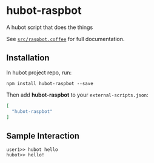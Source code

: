 # hubot-raspbot

A hubot script that does the things

See [`src/raspbot.coffee`](src/raspbot.coffee) for full documentation.

## Installation

In hubot project repo, run:

`npm install hubot-raspbot --save`

Then add **hubot-raspbot** to your `external-scripts.json`:

```json
[
  "hubot-raspbot"
]
```

## Sample Interaction

```
user1>> hubot hello
hubot>> hello!
```
